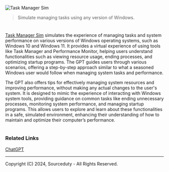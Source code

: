 ![Task Manager Sim](https://github.com/user-attachments/assets/a4075267-044f-457a-b598-bc6613ccd52b)

> Simulate managing tasks using any version of Windows.

#

[Task Manager Sim](https://chatgpt.com/g/g-ktUejlyyu-task-manager-sim) simulates the experience of managing tasks and system performance on various versions of Windows operating systems, such as Windows 10 and Windows 11. It provides a virtual experience of using tools like Task Manager and Performance Monitor, helping users understand functionalities such as viewing resource usage, ending processes, and optimizing startup programs. The GPT guides users through various scenarios, offering a step-by-step approach similar to what a seasoned Windows user would follow when managing system tasks and performance.

The GPT also offers tips for effectively managing system resources and improving performance, without making any actual changes to the user's system. It is designed to mimic the experience of interacting with Windows system tools, providing guidance on common tasks like ending unnecessary processes, monitoring system performance, and managing startup programs. This allows users to explore and learn about these functionalities in a safe, simulated environment, enhancing their understanding of how to maintain and optimize their computer’s performance.

#
### Related Links

[ChatGPT](https://github.com/sourceduty/ChatGPT)

***
Copyright (C) 2024, Sourceduty - All Rights Reserved.
